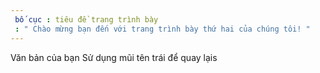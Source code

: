 ```yaml
---
 bố cục : tiêu đề trang trình bày
 : " Chào mừng bạn đến với trang trình bày thứ hai của chúng tôi! "
---
```

Văn bản của bạn 
Sử dụng mũi tên trái để quay lạis
